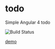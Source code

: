# todo
Simple Angular 4 todo

![Build Status](https://img.shields.io/travis/yonashailug/todo/master.svg?label=travis)

[demo](https://yonashailug.github.io/todo/todo-web/)
